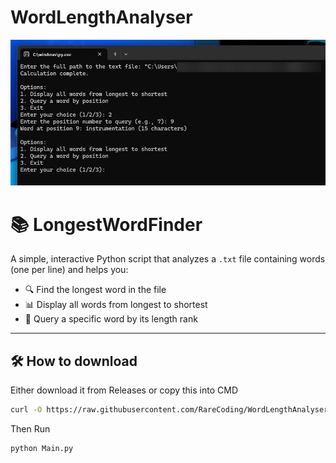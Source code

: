 # WordLengthAnalyser
![WordLengthAnalyser Demo](https://github.com/RareCoding/WordLengthAnalyser/raw/main/assets/iRPe9qbGkr.png)

# 📚 LongestWordFinder

A simple, interactive Python script that analyzes a `.txt` file containing words (one per line) and helps you:

- 🔍 Find the longest word in the file
- 📊 Display all words from longest to shortest
- 🧭 Query a specific word by its length rank

---

## 🛠️ How to download

Either download it from Releases or copy this into CMD

```bash
curl -O https://raw.githubusercontent.com/RareCoding/WordLengthAnalyser/main/Main.py
```

Then Run
```bash
python Main.py
```
